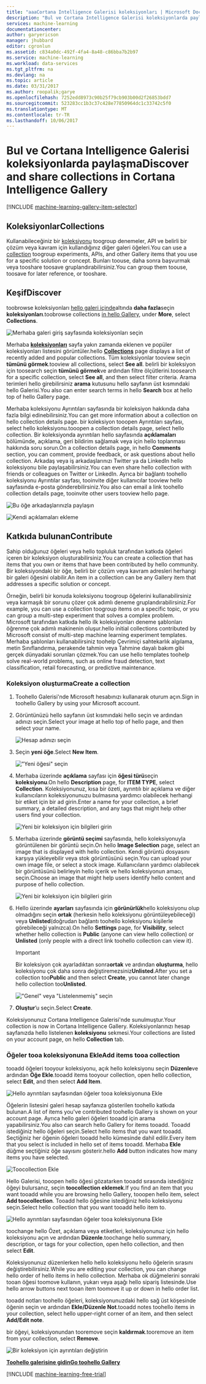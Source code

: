 ```yaml
---
title: "aaaCortana Intelligence Galerisi koleksiyonları | Microsoft Docs"
description: "Bul ve Cortana Intelligence Galerisi koleksiyonlarda paylaşın."
services: machine-learning
documentationcenter: 
author: garyericson
manager: jhubbard
editor: cgronlun
ms.assetid: c834a0dc-492f-4fa4-8a48-c86bba7b2b97
ms.service: machine-learning
ms.workload: data-services
ms.tgt_pltfrm: na
ms.devlang: na
ms.topic: article
ms.date: 03/31/2017
ms.author: roopalik;garye
ms.openlocfilehash: 7252edd8973c90b25f79cb903b00d2f26853bdd7
ms.sourcegitcommit: 523283cc1b3c37c428e77850964dc1c33742c5f0
ms.translationtype: MT
ms.contentlocale: tr-TR
ms.lasthandoff: 10/06/2017
---
```

# <a name="discover-and-share-collections-in-cortana-intelligence-gallery"></a><span data-ttu-id="7f78f-103">Bul ve Cortana Intelligence Galerisi koleksiyonlarda paylaşma</span><span class="sxs-lookup"><span data-stu-id="7f78f-103">Discover and share collections in Cortana Intelligence Gallery</span></span>
[!INCLUDE [machine-learning-gallery-item-selector](../../includes/machine-learning-gallery-item-selector.md)]

## <a name="collections"></a><span data-ttu-id="7f78f-104">Koleksiyonlar</span><span class="sxs-lookup"><span data-stu-id="7f78f-104">Collections</span></span>
<span data-ttu-id="7f78f-105">Kullanabileceğiniz bir [koleksiyonu](https://gallery.cortanaintelligence.com/collections) toogroup denemeler, API ve belirli bir çözüm veya kavram için kullandığınız diğer galeri öğeleri.</span><span class="sxs-lookup"><span data-stu-id="7f78f-105">You can use a [collection](https://gallery.cortanaintelligence.com/collections) toogroup experiments, APIs, and other Gallery items that you use for a specific solution or concept.</span></span> <span data-ttu-id="7f78f-106">Bunları toouse, daha sonra başvurmak veya tooshare toosave gruplandırabilirsiniz.</span><span class="sxs-lookup"><span data-stu-id="7f78f-106">You can group them toouse, toosave for later reference, or tooshare.</span></span>

## <a name="discover"></a><span data-ttu-id="7f78f-107">Keşif</span><span class="sxs-lookup"><span data-stu-id="7f78f-107">Discover</span></span>
<span data-ttu-id="7f78f-108">toobrowse koleksiyonları [hello galeri içinde](http://gallery.cortanaintelligence.com)altında **daha fazla**seçin **koleksiyonları**.</span><span class="sxs-lookup"><span data-stu-id="7f78f-108">toobrowse collections [in hello Gallery](http://gallery.cortanaintelligence.com), under **More**, select **Collections**.</span></span>

![Merhaba galeri giriş sayfasında koleksiyonları seçin](media/machine-learning-gallery-collections/select-collections-in-gallery.png)

<span data-ttu-id="7f78f-110">Merhaba  **[koleksiyonları](https://gallery.cortanaintelligence.com/collections)**  sayfa yakın zamanda eklenen ve popüler koleksiyonları listesini görüntüler.</span><span class="sxs-lookup"><span data-stu-id="7f78f-110">hello **[Collections](https://gallery.cortanaintelligence.com/collections)** page displays a list of recently added and popular collections.</span></span> <span data-ttu-id="7f78f-111">Tüm koleksiyonlar tooview seçin **tümünü görmek**.</span><span class="sxs-lookup"><span data-stu-id="7f78f-111">tooview all collections, select **See all**.</span></span> <span data-ttu-id="7f78f-112">belirli bir koleksiyon için toosearch seçin **tümünü görmek**ve ardından filtre ölçütlerini.</span><span class="sxs-lookup"><span data-stu-id="7f78f-112">toosearch for a specific collection, select **See all**, and then select filter criteria.</span></span> <span data-ttu-id="7f78f-113">Arama terimleri hello girebilirsiniz **arama** kutusunu hello sayfanın üst kısmındaki hello Galerisi.</span><span class="sxs-lookup"><span data-stu-id="7f78f-113">You also can enter search terms in hello **Search** box at hello top of hello Gallery page.</span></span>

<span data-ttu-id="7f78f-114">Merhaba koleksiyonu Ayrıntıları sayfasında bir koleksiyon hakkında daha fazla bilgi edinebilirsiniz.</span><span class="sxs-lookup"><span data-stu-id="7f78f-114">You can get more information about a collection on hello collection details page.</span></span> <span data-ttu-id="7f78f-115">bir koleksiyon tooopen Ayrıntıları sayfası, select hello koleksiyonu.</span><span class="sxs-lookup"><span data-stu-id="7f78f-115">tooopen a collection details page, select hello collection.</span></span> <span data-ttu-id="7f78f-116">Bir koleksiyonda ayrıntıları hello sayfasında **açıklamaları** bölümünde, açıklama, geri bildirim sağlamak veya için hello toplanması hakkında soru sorun.</span><span class="sxs-lookup"><span data-stu-id="7f78f-116">On a collection details page, in hello **Comments** section, you can comment, provide feedback, or ask questions about hello collection.</span></span> <span data-ttu-id="7f78f-117">Arkadaş veya iş arkadaşlarınızı Twitter ya da LinkedIn hello koleksiyonu bile paylaşabilirsiniz.</span><span class="sxs-lookup"><span data-stu-id="7f78f-117">You can even share hello collection with friends or colleagues on Twitter or LinkedIn.</span></span> <span data-ttu-id="7f78f-118">Ayrıca bir bağlantı toohello koleksiyonu Ayrıntılar sayfası, tooinvite diğer kullanıcılar tooview hello sayfasında e-posta gönderebilirsiniz.</span><span class="sxs-lookup"><span data-stu-id="7f78f-118">You also can email a link toohello collection details page, tooinvite other users tooview hello page.</span></span>

![Bu öğe arkadaşlarınızla paylaşın](media/machine-learning-gallery-how-to-use-contribute-publish/share-links.png)

![Kendi açıklamaları ekleme](media/machine-learning-gallery-how-to-use-contribute-publish/comments.png)

## <a name="contribute"></a><span data-ttu-id="7f78f-121">Katkıda bulunan</span><span class="sxs-lookup"><span data-stu-id="7f78f-121">Contribute</span></span>
<span data-ttu-id="7f78f-122">Sahip olduğunuz öğeleri veya hello topluluk tarafından katkıda öğeleri içeren bir koleksiyon oluşturabilirsiniz.</span><span class="sxs-lookup"><span data-stu-id="7f78f-122">You can create a collection that has items that you own or items that have been contributed by hello community.</span></span> <span data-ttu-id="7f78f-123">Bir koleksiyondaki bir öğe, belirli bir çözüm veya kavram adresleri herhangi bir galeri öğesini olabilir.</span><span class="sxs-lookup"><span data-stu-id="7f78f-123">An item in a collection can be any Gallery item that addresses a specific solution or concept.</span></span>

<span data-ttu-id="7f78f-124">Örneğin, belirli bir konuda koleksiyonu toogroup öğelerini kullanabilirsiniz veya karmaşık bir sorunu çözer çok adımlı deneme gruplandırabilirsiniz.</span><span class="sxs-lookup"><span data-stu-id="7f78f-124">For example, you can use a collection toogroup items on a specific topic, or you can group a multi-step experiment that solves a complex problem.</span></span> <span data-ttu-id="7f78f-125">Microsoft tarafından katkıda hello ilk koleksiyonları deneme şablonları öğrenme çok adımlı makinenin oluşur.</span><span class="sxs-lookup"><span data-stu-id="7f78f-125">hello initial collections contributed by Microsoft consist of multi-step machine learning experiment templates.</span></span> <span data-ttu-id="7f78f-126">Merhaba şablonları kullanabilirsiniz toohelp Çevrimiçi sahtekarlık algılama, metin Sınıflandırma, perakende tahmin veya Tahmine dayalı bakım gibi gerçek dünyadaki sorunları çözmek.</span><span class="sxs-lookup"><span data-stu-id="7f78f-126">You can use hello templates toohelp solve real-world problems, such as online fraud detection, text classification, retail forecasting, or predictive maintenance.</span></span>

### <a name="create-a-collection"></a><span data-ttu-id="7f78f-127">Koleksiyon oluşturma</span><span class="sxs-lookup"><span data-stu-id="7f78f-127">Create a collection</span></span>

1. <span data-ttu-id="7f78f-128">Toohello Galerisi'nde Microsoft hesabınızı kullanarak oturum açın.</span><span class="sxs-lookup"><span data-stu-id="7f78f-128">Sign in toohello Gallery by using your Microsoft account.</span></span>

2.  <span data-ttu-id="7f78f-129">Görüntünüzü hello sayfanın üst kısmındaki hello seçin ve ardından adınızı seçin.</span><span class="sxs-lookup"><span data-stu-id="7f78f-129">Select your image at hello top of hello page, and then select your name.</span></span>
  
    ![Hesap adınızı seçin](media/machine-learning-gallery-collections/click-account-name.png)

3. <span data-ttu-id="7f78f-131">Seçin **yeni öğe**.</span><span class="sxs-lookup"><span data-stu-id="7f78f-131">Select **New Item**.</span></span>
   
    !["Yeni öğesi" seçin](media/machine-learning-gallery-collections/click-new-item.png)
4. <span data-ttu-id="7f78f-133">Merhaba üzerinde **açıklama** sayfası için **öğesi türü**seçin **koleksiyonu**.</span><span class="sxs-lookup"><span data-stu-id="7f78f-133">On hello **Description** page, for **ITEM TYPE**, select **Collection**.</span></span> <span data-ttu-id="7f78f-134">Koleksiyonunuz, kısa bir özeti, ayrıntılı bir açıklama ve diğer kullanıcıların koleksiyonunuzu bulmasına yardımcı olabilecek herhangi bir etiket için bir ad girin.</span><span class="sxs-lookup"><span data-stu-id="7f78f-134">Enter a name for your collection, a brief summary, a detailed description, and any tags that might help other users find your collection.</span></span>
   
    ![Yeni bir koleksiyon için bilgileri girin](media/machine-learning-gallery-collections/create-collection-page-1.png)
5. <span data-ttu-id="7f78f-136">Merhaba üzerinde **görüntü seçimi** sayfasında, hello koleksiyonuyla görüntülenen bir görüntü seçin.</span><span class="sxs-lookup"><span data-stu-id="7f78f-136">On hello **Image Selection** page, select an image that is displayed with hello collection.</span></span> <span data-ttu-id="7f78f-137">Kendi görüntü dosyasını karşıya yükleyebilir veya stok görüntüsünü seçin.</span><span class="sxs-lookup"><span data-stu-id="7f78f-137">You can upload your own image file, or select a stock image.</span></span> <span data-ttu-id="7f78f-138">Kullanıcıların yardımcı olabilecek bir görüntüsünü belirleyin hello içerik ve hello koleksiyonun amacı, seçin.</span><span class="sxs-lookup"><span data-stu-id="7f78f-138">Choose an image that might help users identify hello content and purpose of hello collection.</span></span>
   
    ![Yeni bir koleksiyon için bilgileri girin](media/machine-learning-gallery-collections/create-collection-page-2.png)
6. <span data-ttu-id="7f78f-140">Hello üzerinde **ayarları** sayfasında için **görünürlük**hello koleksiyonu olup olmadığını seçin **ortak** (herkesin hello koleksiyonu görüntüleyebileceği) veya **Unlisted**(doğrudan bağlantı toohello koleksiyonu kişilerle görebileceği yalnızca).</span><span class="sxs-lookup"><span data-stu-id="7f78f-140">On hello **Settings** page, for **Visibility**, select whether hello collection is **Public** (anyone can view hello collection) or **Unlisted** (only people with a direct link toohello collection can view it).</span></span>
   
   > [!IMPORTANT]
   > <span data-ttu-id="7f78f-141">Bir koleksiyon çok ayarladıktan sonra**ortak** ve ardından **oluşturma**, hello koleksiyonu çok daha sonra değiştiremezsiniz**Unlisted**.</span><span class="sxs-lookup"><span data-stu-id="7f78f-141">After you set a collection too**Public** and then select **Create**, you cannot later change hello collection too**Unlisted**.</span></span>
   > 
   > 
   
    !["Genel" veya "Listelenmemiş" seçin](media/machine-learning-gallery-collections/create-collection-page-3.png)
7. <span data-ttu-id="7f78f-143">**Oluştur**’u seçin.</span><span class="sxs-lookup"><span data-stu-id="7f78f-143">Select **Create**.</span></span>

<span data-ttu-id="7f78f-144">Koleksiyonunuz Cortana Intelligence Galerisi'nde sunulmuştur.</span><span class="sxs-lookup"><span data-stu-id="7f78f-144">Your collection is now in Cortana Intelligence Gallery.</span></span> <span data-ttu-id="7f78f-145">Koleksiyonlarınızı hesap sayfanızda hello listelenen **koleksiyonu** sekmesi.</span><span class="sxs-lookup"><span data-stu-id="7f78f-145">Your collections are listed on your account page, on hello **Collection** tab.</span></span>

### <a name="add-items-tooa-collection"></a><span data-ttu-id="7f78f-146">Öğeler tooa koleksiyonuna Ekle</span><span class="sxs-lookup"><span data-stu-id="7f78f-146">Add items tooa collection</span></span>
<span data-ttu-id="7f78f-147">tooadd öğeleri tooyour koleksiyonu, açık hello koleksiyonu seçin **Düzenle**ve ardından **Öğe Ekle**.</span><span class="sxs-lookup"><span data-stu-id="7f78f-147">tooadd items tooyour collection, open hello collection, select **Edit**, and then select **Add Item**.</span></span>

![Hello ayrıntıları sayfasından öğeler tooa koleksiyonuna Ekle](media/machine-learning-gallery-collections/add-to-collection-from-details-page.png)

<span data-ttu-id="7f78f-149">Öğelerin listesini galeri hesap sayfanıza gösterilen toohello katkıda bulunan.</span><span class="sxs-lookup"><span data-stu-id="7f78f-149">A list of items you've contributed toohello Gallery is shown on your account page.</span></span> <span data-ttu-id="7f78f-150">Ayrıca hello galeri öğeleri tooadd için arama yapabilirsiniz.</span><span class="sxs-lookup"><span data-stu-id="7f78f-150">You also can search hello Gallery for items tooadd.</span></span> <span data-ttu-id="7f78f-151">Tooadd istediğiniz hello öğeleri seçin.</span><span class="sxs-lookup"><span data-stu-id="7f78f-151">Select hello items that you want tooadd.</span></span> <span data-ttu-id="7f78f-152">Seçtiğiniz her öğenin öğeleri tooadd hello kümesinde dahil edilir.</span><span class="sxs-lookup"><span data-stu-id="7f78f-152">Every item that you select is included in hello set of items tooadd.</span></span> <span data-ttu-id="7f78f-153">Merhaba **Ekle** düğme seçtiğiniz öğe sayısını gösterir.</span><span class="sxs-lookup"><span data-stu-id="7f78f-153">hello **Add** button indicates how many items you have selected.</span></span>

![Toocollection Ekle](media/machine-learning-gallery-collections/add-to-collection.png)

<span data-ttu-id="7f78f-155">Hello Galerisi, tooopen hello öğesi gözatarken tooadd sırasında istediğiniz öğeyi bulursanız, seçin **toocollection eklemek**.</span><span class="sxs-lookup"><span data-stu-id="7f78f-155">If you find an item that you want tooadd while you are browsing hello Gallery, tooopen hello item, select **Add toocollection**.</span></span> <span data-ttu-id="7f78f-156">Tooadd hello öğesine istediğiniz hello koleksiyonu seçin.</span><span class="sxs-lookup"><span data-stu-id="7f78f-156">Select hello collection that you want tooadd hello item to.</span></span>

![Hello ayrıntıları sayfasından öğeler tooa koleksiyonuna Ekle](media/machine-learning-gallery-collections/add-to-collection-from-item-details.png)

<span data-ttu-id="7f78f-158">toochange hello Özet, açıklama veya etiketleri, koleksiyonunuz için hello koleksiyonu açın ve ardından **Düzenle**.</span><span class="sxs-lookup"><span data-stu-id="7f78f-158">toochange hello summary, description, or tags for your collection, open hello collection, and then select **Edit**.</span></span> 

<span data-ttu-id="7f78f-159">Koleksiyonunuz düzenlerken hello hello koleksiyonu hello öğelerin sırasını değiştirebilirsiniz.</span><span class="sxs-lookup"><span data-stu-id="7f78f-159">While you are editing your collection, you can change hello order of hello items in hello collection.</span></span> <span data-ttu-id="7f78f-160">Merhaba ok düğmelerini sonraki tooan öğesi toomove kullanın, yukarı veya aşağı hello sipariş listesinde.</span><span class="sxs-lookup"><span data-stu-id="7f78f-160">Use hello arrow buttons next tooan item toomove it up or down in hello order list.</span></span> 

<span data-ttu-id="7f78f-161">tooadd notları toohello öğeleri, koleksiyonunuzdaki hello sağ üst köşesinde öğenin seçin ve ardından **Ekle/Düzenle Not**.</span><span class="sxs-lookup"><span data-stu-id="7f78f-161">tooadd notes toohello items in your collection, select hello upper-right corner of an item, and then select **Add/Edit note**.</span></span> 

<span data-ttu-id="7f78f-162">bir öğeyi, koleksiyonundan tooremove seçin **kaldırmak**.</span><span class="sxs-lookup"><span data-stu-id="7f78f-162">tooremove an item from your collection, select **Remove**.</span></span>

![Bir koleksiyon için ayrıntıları değiştirin](media/machine-learning-gallery-collections/change-collection-details.png)

<span data-ttu-id="7f78f-164">**[Toohello galerisine gidin](http://gallery.cortanaintelligence.com)**</span><span class="sxs-lookup"><span data-stu-id="7f78f-164">**[Go toohello Gallery](http://gallery.cortanaintelligence.com)**</span></span>

[!INCLUDE [machine-learning-free-trial](../../includes/machine-learning-free-trial.md)]
